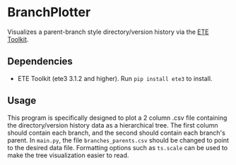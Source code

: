 # BranchPlotter
Visualizes a parent-branch style directory/version history via the [ETE Toolkit](https://github.com/etetoolkit/ete).

## Dependencies
- ETE Toolkit (ete3 3.1.2 and higher). Run `pip install ete3` to install.

## Usage
This program is specifically designed to plot a 2 column .csv file containing the directory/version history data as a hierarchical tree. The first column should contain each branch, and the second should contain each branch's parent. In `main.py`, the file `branches_parents.csv` should be changed to point to the desired data file. Formatting options such as `ts.scale` can be used to make the tree visualization easier to read.
